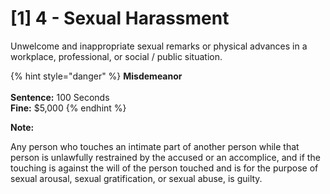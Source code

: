 # \[1] 4 - Sexual Harassment

Unwelcome and inappropriate sexual remarks or physical advances in a workplace, professional, or social / public situation.

{% hint style="danger" %}
**Misdemeanor**\
\
**Sentence:** 100 Seconds\
**Fine:** $5,000
{% endhint %}

**Note:**&#x20;

Any person who touches an intimate part of another person while that person is unlawfully restrained by the accused or an accomplice, and if the touching is against the will of the person touched and is for the purpose of sexual arousal, sexual gratification, or sexual abuse, is guilty.
